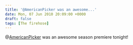 ```yaml
---
title: '@AmericanPicker was an awesome...'
date: Mon, 07 Jun 2010 20:09:00 +0000
draft: false
tags: [The firehose]
---
```


@[AmericanPicker](http://twitter.com/AmericanPicker) was an awesome season premiere tonight!